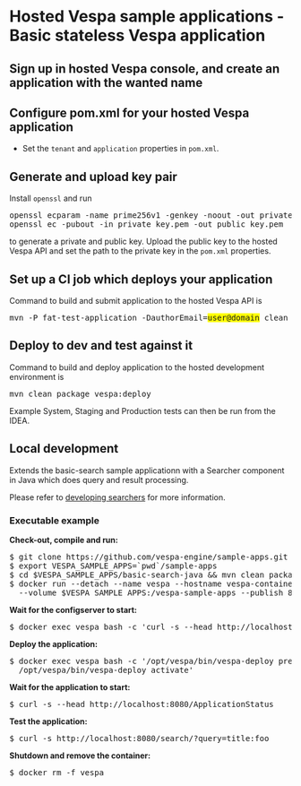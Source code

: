 <!-- Copyright 2019 Oath Inc. Licensed under the terms of the Apache 2.0 license. See LICENSE in the project root. -->
# Hosted Vespa sample applications - Basic stateless Vespa application

## Sign up in hosted Vespa console, and create an application with the wanted name

## Configure pom.xml for your hosted Vespa application

* Set the `tenant` and `application` properties in `pom.xml`.

## Generate and upload key pair
Install `openssl` and run
<pre>
openssl ecparam -name prime256v1 -genkey -noout -out private_key.pem
openssl ec -pubout -in private_key.pem -out public_key.pem
</pre>
to generate a private and public key. Upload the public key to the hosted Vespa API
and set the path to the private key in the `pom.xml` properties.

## Set up a CI job which deploys your application
Command to build and submit application to the hosted Vespa API is
<pre>
mvn -P fat-test-application -DauthorEmail=<span style="background:yellow">user@domain</span> clean package vespa:submit 
</pre>

## Deploy to dev and test against it
Command to build and deploy application to the hosted development environment is
<pre>
mvn clean package vespa:deploy 
</pre>
Example System, Staging and Production tests can then be run from the IDEA.



## Local development

Extends the basic-search sample applicationn with a Searcher component in Java
which does query and result processing.

Please refer to
[developing searchers](http://docs.vespa.ai/documentation/searcher-development.html)
for more information.


### Executable example
**Check-out, compile and run:**
<pre data-test="exec">
$ git clone https://github.com/vespa-engine/sample-apps.git
$ export VESPA_SAMPLE_APPS=`pwd`/sample-apps
$ cd $VESPA_SAMPLE_APPS/basic-search-java &amp;&amp; mvn clean package
$ docker run --detach --name vespa --hostname vespa-container --privileged \
  --volume $VESPA_SAMPLE_APPS:/vespa-sample-apps --publish 8080:8080 vespaengine/vespa
</pre>
**Wait for the configserver to start:**
<pre data-test="exec" data-test-wait-for="200 OK">
$ docker exec vespa bash -c 'curl -s --head http://localhost:19071/ApplicationStatus'
</pre>
**Deploy the application:**
<pre data-test="exec">
$ docker exec vespa bash -c '/opt/vespa/bin/vespa-deploy prepare /vespa-sample-apps/basic-search-java/target/application.zip && \
  /opt/vespa/bin/vespa-deploy activate'
</pre>
**Wait for the application to start:**
<pre data-test="exec" data-test-wait-for="200 OK">
$ curl -s --head http://localhost:8080/ApplicationStatus
</pre>
**Test the application:**
<pre data-test="exec" data-test-assert-contains="test:hit">
$ curl -s http://localhost:8080/search/?query=title:foo
</pre>
**Shutdown and remove the container:**
<pre data-test="after">
$ docker rm -f vespa
</pre>
